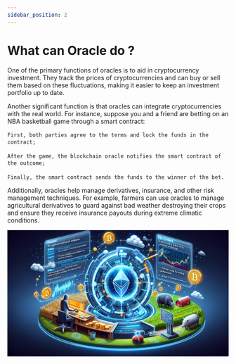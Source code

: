 ```yaml
---
sidebar_position: 2
---
```

# What can Oracle do ?
One of the primary functions of oracles is to aid in cryptocurrency investment. They track the prices of cryptocurrencies and can buy or sell them based on these fluctuations, making it easier to keep an investment portfolio up to date.

Another significant function is that oracles can integrate cryptocurrencies with the real world. For instance, suppose you and a friend are betting on an NBA basketball game through a smart contract:
```
First, both parties agree to the terms and lock the funds in the contract;

After the game, the blockchain oracle notifies the smart contract of the outcome;

Finally, the smart contract sends the funds to the winner of the bet.
```
Additionally, oracles help manage derivatives, insurance, and other risk management techniques. For example, farmers can use oracles to manage agricultural derivatives to guard against bad weather destroying their crops and ensure they receive insurance payouts during extreme climatic conditions.

![Alt text](../../image/function_oracle.png)